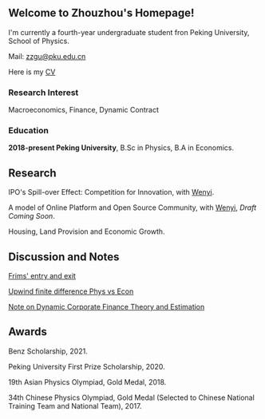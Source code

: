 ## Welcome to Zhouzhou's Homepage!

I'm currently a fourth-year undergraduate student fron Peking University, School of Physics.
  
Mail: <zzgu@pku.edu.cn>

Here is my [CV](homepage/CV_Online.pdf)

### Research Interest
Macroeconomics, Finance, Dynamic Contract

### Education
**2018-present Peking University**, B.Sc in Physics, B.A in Economics.



## Research
IPO's Spill-over Effect: Competition for Innovation,  with [Wenyi](https://wenyiyin.github.io/).


A model of Online Platform and Open Source Community, with [Wenyi](https://wenyiyin.github.io/), _Draft Coming Soon_.

Housing, Land Provision and Economic Growth.

## Discussion and Notes
[Frims' entry and exit](/life_cycle.pdf)

<!--[Discussion on LCP solver and Heterogenous Agent Model in Continuous-Time](/LCP_1995_note.pdf)
[Additional Proofs of Miao and Zhang (2013)](/Additional_proof_Miao_Zhang_2013.pdf)-->



[Upwind finite difference Phys vs Econ](/Upwind.pdf)

[Note on Dynamic Corporate Finance Theory and Estimation](/Note_dynamic.pdf)

<!--_I am not quite sure the original method applies if $G^X_t$ is not differentiable somewhere._-->

## Awards
Benz Scholarship, 2021.

Peking University First Prize Scholarship, 2020.

19th Asian Physics Olympiad, Gold Medal, 2018.

34th Chinese Physics Olympiad, Gold Medal (Selected to Chinese National Training Team and National Team), 2017.

<!--

You can use the [editor on GitHub](https://github.com/OAHINIH/homepage/edit/main/README.md) to maintain and preview the content for your website in Markdown files.

Whenever you commit to this repository, GitHub Pages will run [Jekyll](https://jekyllrb.com/) to rebuild the pages in your site, from the content in your Markdown files.

### Markdown

Markdown is a lightweight and easy-to-use syntax for styling your writing. It includes conventions for

```markdown
Syntax highlighted code block
www
# Header 1
## Header 2
### Header 3

- Bulleted
- List

1. Numbered
2. List

**Bold** and _Italic_ and `Code` text

[Link](url) and ![Image](src)
```

For more details see [GitHub Flavored Markdown](https://guides.github.com/features/mastering-markdown/).

### Jekyll Themes

Your Pages site will use the layout and styles from the Jekyll theme you have selected in your [repository settings](https://github.com/OAHINIH/homepage/settings/pages). The name of this theme is saved in the Jekyll `_config.yml` configuration file.
  
### Support or Contact


Having trouble with Pages? Check out our [documentation](https://docs.github.com/categories/github-pages-basics/) or [contact support](https://support.github.com/contact) and we’ll help you sort it out.
-->
